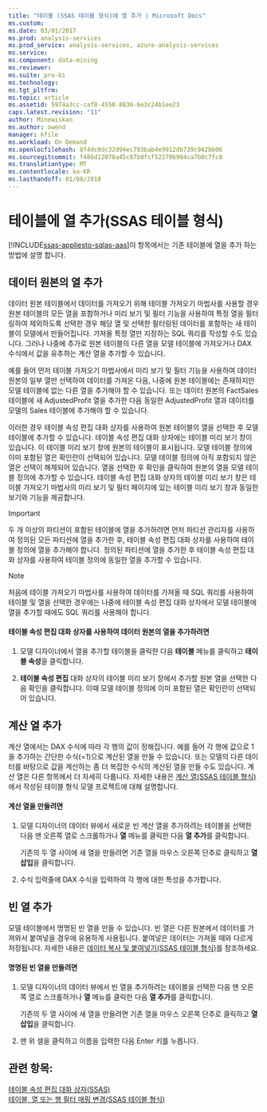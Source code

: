 ```yaml
---
title: "테이블 (SSAS 테이블 형식)에 열 추가 | Microsoft Docs"
ms.custom: 
ms.date: 03/01/2017
ms.prod: analysis-services
ms.prod_service: analysis-services, azure-analysis-services
ms.service: 
ms.component: data-mining
ms.reviewer: 
ms.suite: pro-bi
ms.technology: 
ms.tgt_pltfrm: 
ms.topic: article
ms.assetid: 5974a3cc-caf8-4558-8836-6e3c24b1ee23
caps.latest.revision: "11"
author: Minewiskan
ms.author: owend
manager: kfile
ms.workload: On Demand
ms.openlocfilehash: 8f4dc0dc32d94ec793bab4e9912db739c942bb06
ms.sourcegitcommit: f486d12078a45c87b0fcf52270b904ca7b0c7fc8
ms.translationtype: MT
ms.contentlocale: ko-KR
ms.lasthandoff: 01/08/2018
---
```

# <a name="add-columns-to-a-table-ssas-tabular"></a>테이블에 열 추가(SSAS 테이블 형식)
[!INCLUDE[ssas-appliesto-sqlas-aas](../../includes/ssas-appliesto-sqlas-aas.md)]이 항목에서는 기존 테이블에 열을 추가 하는 방법에 설명 합니다.  
  
## <a name="add-columns-from-the-data-source"></a>데이터 원본의 열 추가  
 데이터 원본 테이블에서 데이터를 가져오기 위해 테이블 가져오기 마법사를 사용할 경우 원본 테이블의 모든 열을 포함하거나 미리 보기 및 필터 기능을 사용하여 특정 열을 필터링하여 제외하도록 선택한 경우 해당 열 및 선택한 필터링된 데이터를 포함하는 새 테이블이 모델에서 만들어집니다. 가져올 특정 열만 지정하는 SQL 쿼리를 작성할 수도 있습니다. 그러나 나중에 추가로 원본 테이블의 다른 열을 모델 테이블에 가져오거나 DAX 수식에서 값을 유추하는 계산 열을 추가할 수 있습니다.  
  
 예를 들어 먼저 테이블 가져오기 마법사에서 미리 보기 및 필터 기능을 사용하여 데이터 원본의 일부 열만 선택하여 데이터를 가져온 다음, 나중에 원본 테이블에는 존재하지만 모델 테이블에 없는 다른 열을 추가해야 할 수 있습니다. 또는 데이터 원본의 FactSales 테이블에 새 AdjustedProfit 열을 추가한 다음 동일한 AdjustedProfit 열과 데이터를 모델의 Sales 테이블에 추가해야 할 수 있습니다.  
  
 이러한 경우 테이블 속성 편집 대화 상자를 사용하여 원본 테이블의 열을 선택한 후 모델 테이블에 추가할 수 있습니다. 테이블 속성 편집 대화 상자에는 테이블 미리 보기 창이 있습니다. 이 테이블 미리 보기 창에 원본의 테이블이 표시됩니다. 모델 테이블 정의에 이미 포함된 열은 확인란이 선택되어 있습니다. 모델 테이블 정의에 아직 포함되지 않은 열은 선택이 해제되어 있습니다. 열을 선택한 후 확인을 클릭하여 원본의 열을 모델 테이블 정의에 추가할 수 있습니다. 테이블 속성 편집 대화 상자의 테이블 미리 보기 창은 테이블 가져오기 마법사의 미리 보기 및 필터 페이지에 있는 테이블 미리 보기 창과 동일한 보기와 기능을 제공합니다.  
  
> [!IMPORTANT]  
>  두 개 이상의 파티션이 포함된 테이블에 열을 추가하려면 먼저 파티션 관리자를 사용하여 정의된 모든 파티션에 열을 추가한 후, 테이블 속성 편집 대화 상자를 사용하여 테이블 정의에 열을 추가해야 합니다. 정의된 파티션에 열을 추가한 후 테이블 속성 편집 대화 상자를 사용하여 테이블 정의에 동일한 열을 추가할 수 있습니다.  
  
> [!NOTE]  
>  처음에 테이블 가져오기 마법사를 사용하여 데이터를 가져올 때 SQL 쿼리를 사용하여 테이블 및 열을 선택한 경우에는 나중에 테이블 속성 편집 대화 상자에서 모델 테이블에 열을 추가할 때에도 SQL 쿼리를 사용해야 합니다.  
  
#### <a name="to-add-a-column-from-the-data-source-by-using-the-edit-table-properties-dialog-box"></a>테이블 속성 편집 대화 상자를 사용하여 데이터 원본의 열을 추가하려면  
  
1.  모델 디자이너에서 열을 추가할 테이블을 클릭한 다음 **테이블** 메뉴를 클릭하고  **테이블 속성**을 클릭합니다.  
  
2.  **테이블 속성 편집** 대화 상자의 테이블 미리 보기 창에서 추가할 원본 열을 선택한 다음 확인을 클릭합니다. 이때 모델 테이블 정의에 이미 포함된 열은 확인란이 선택되어 있습니다.  
  
## <a name="add-a-calculated-column"></a>계산 열 추가  
 계산 열에서는 DAX 수식에 따라 각 행의 값이 정해집니다. 예를 들어 각 행에 값으로 1을 추가하는 간단한 수식(=1)으로 계산된 열을 만들 수 있습니다. 또는 모델의 다른 데이터를 바탕으로 값을 계산하는 좀 더 복잡한 수식의 계산된 열을 만들 수도 있습니다. 계산 열은 다른 항목에서 더 자세히 다룹니다. 자세한 내용은 [계산 열&#40;SSAS 테이블 형식&#41;](../../analysis-services/tabular-models/ssas-calculated-columns.md)에서 작성된 테이블 형식 모델 프로젝트에 대해 설명합니다.  
  
#### <a name="to-create-a-calculated-column"></a>계산 열을 만들려면  
  
1.  모델 디자이너의 데이터 뷰에서 새로운 빈 계산 열을 추가하려는 테이블을 선택한 다음 맨 오른쪽 열로 스크롤하거나 **열** 메뉴를 클릭한 다음 **열 추가**를 클릭합니다.  
  
     기존의 두 열 사이에 새 열을 만들려면 기존 열을 마우스 오른쪽 단추로 클릭하고 **열 삽입**을 클릭합니다.  
  
2.  수식 입력줄에 DAX 수식을 입력하여 각 행에 대한 특성을 추가합니다.  
  
## <a name="add-a-blank-column"></a>빈 열 추가  
 모델 테이블에서 명명된 빈 열을 만들 수 있습니다. 빈 열은 다른 원본에서 데이터를 가져와서 붙여넣을 경우에 유용하게 사용됩니다. 붙여넣은 데이터는 가져올 때와 다르게 저장됩니다. 자세한 내용은 [데이터 복사 및 붙여넣기&#40;SSAS 테이블 형식&#41;](../../analysis-services/tabular-models/ssas-import-data-copy-and-paste-data.md)를 참조하세요.  
  
#### <a name="to-create-a-named-blank-column"></a>명명된 빈 열을 만들려면  
  
1.  모델 디자이너의 데이터 뷰에서 빈 열을 추가하려는 테이블을 선택한 다음 맨 오른쪽 열로 스크롤하거나 **열** 메뉴를 클릭한 다음 **열 추가**를 클릭합니다.  
  
     기존의 두 열 사이에 새 열을 만들려면 기존 열을 마우스 오른쪽 단추로 클릭하고 **열 삽입**을 클릭합니다.  
  
2.  맨 위 셀을 클릭하고 이름을 입력한 다음 Enter 키를 누릅니다.  
  
## <a name="see-also"></a>관련 항목:  
 [테이블 속성 편집 대화 상자&#40;SSAS&#41;](http://msdn.microsoft.com/library/8d913e83-7246-44cc-8fc7-31729023c0d8)   
 [테이블, 열 또는 행 필터 매핑 변경&#40;SSAS 테이블 형식&#41;](../../analysis-services/tabular-models/change-table-column-or-row-filter-mappings-ssas-tabular.md)  
  
  

